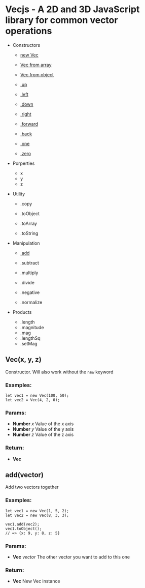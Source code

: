 # Vecjs - A 2D and 3D JavaScript library for common vector operations

- Constructors

  - [new Vec]()
  - [Vec from array]()
  - [Vec from object]()

  - [.up]()
  - [.left]()
  - [.down]()
  - [.right]()
  - [.forward]()
  - [.back]()
  - [.one]()
  - [.zero]()

- Porperties

  - x
  - y
  - z

- Utility

  - .copy

  - .toObject
  - .toArray
  - .toString

- Manipulation

  - [.add]()
  - .subtract
  - .multiply
  - .divide

  - .negative
  - .normalize

- Products

  - .length
  - .magnitude
  - .mag
  - .lengthSq
  - .setMag

## Vec(x, y, z)

Constructor. Will also work without the `new` keyword

### Examples:

    let vec1 = new Vec(100, 50);
    let vec2 = Vec(4, 2, 0);

### Params:

- **Number** _x_ Value of the x axis
- **Number** _y_ Value of the y axis
- **Number** _z_ Value of the z axis

### Return:

- **Vec**

## add(vector)

Add two vectors together

### Examples:

    let vec1 = new Vec(1, 5, 2);
    let vec2 = new Vec(8, 3, 3);

    vec1.add(vec2);
    vec1.toObject();
    // => {x: 9, y: 8, z: 5}

### Params:

- **Vec** _vector_ The other vector you want to add to this one

### Return:

- **Vec** New Vec instance
